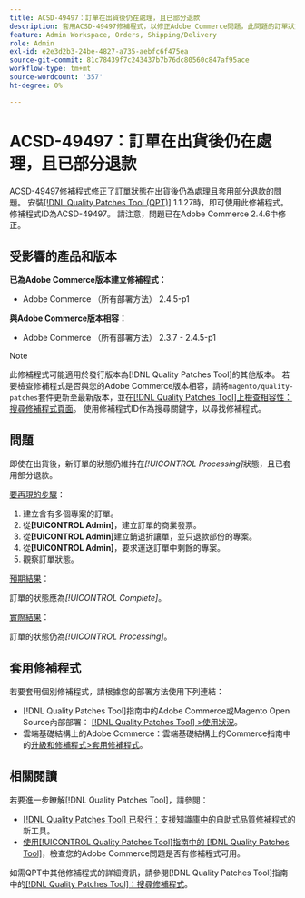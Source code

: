 ```yaml
---
title: ACSD-49497：訂單在出貨後仍在處理，且已部分退款
description: 套用ACSD-49497修補程式，以修正Adobe Commerce問題，此問題的訂單狀態在出貨後仍維持為處理狀態，且已套用部分退款。
feature: Admin Workspace, Orders, Shipping/Delivery
role: Admin
exl-id: e2e3d2b3-24be-4827-a735-aebfc6f475ea
source-git-commit: 81c78439f7c243437b7b76dc80560c847af95ace
workflow-type: tm+mt
source-wordcount: '357'
ht-degree: 0%

---
```


# ACSD-49497：訂單在出貨後仍在處理，且已部分退款

ACSD-49497修補程式修正了訂單狀態在出貨後仍為處理且套用部分退款的問題。 安裝[[!DNL Quality Patches Tool (QPT)]](https://experienceleague.adobe.com/zh-hant/docs/commerce-knowledge-base/kb/announcements/commerce-announcements/magento-quality-patches-released-new-tool-to-self-serve-quality-patches) 1.1.27時，即可使用此修補程式。 修補程式ID為ACSD-49497。 請注意，問題已在Adobe Commerce 2.4.6中修正。

## 受影響的產品和版本

**已為Adobe Commerce版本建立修補程式：**

* Adobe Commerce （所有部署方法） 2.4.5-p1

**與Adobe Commerce版本相容：**

* Adobe Commerce （所有部署方法） 2.3.7 - 2.4.5-p1

>[!NOTE]
>
>此修補程式可能適用於發行版本為[!DNL Quality Patches Tool]的其他版本。 若要檢查修補程式是否與您的Adobe Commerce版本相容，請將`magento/quality-patches`套件更新至最新版本，並在[[!DNL Quality Patches Tool]上檢查相容性：搜尋修補程式頁面](https://experienceleague.adobe.com/tools/commerce-quality-patches/index.html?lang=zh-Hant)。 使用修補程式ID作為搜尋關鍵字，以尋找修補程式。

## 問題

即使在出貨後，新訂單的狀態仍維持在&#x200B;*[!UICONTROL Processing]*&#x200B;狀態，且已套用部分退款。

<u>要再現的步驟</u>：

1. 建立含有多個專案的訂單。
1. 從&#x200B;**[!UICONTROL Admin]**，建立訂單的商業發票。
1. 從&#x200B;**[!UICONTROL Admin]**&#x200B;建立銷退折讓單，並只退款部份的專案。
1. 從&#x200B;**[!UICONTROL Admin]**，要求運送訂單中剩餘的專案。
1. 觀察訂單狀態。

<u>預期結果</u>：

訂單的狀態應為&#x200B;*[!UICONTROL Complete]*。

<u>實際結果</u>：

訂單的狀態仍為&#x200B;*[!UICONTROL Processing]*。

## 套用修補程式

若要套用個別修補程式，請根據您的部署方法使用下列連結：

* [!DNL Quality Patches Tool]指南中的Adobe Commerce或Magento Open Source內部部署： [[!DNL Quality Patches Tool] >使用狀況](/help/tools/quality-patches-tool/usage.md)。
* 雲端基礎結構上的Adobe Commerce：雲端基礎結構上的Commerce指南中的[升級和修補程式>套用修補程式](https://experienceleague.adobe.com/docs/commerce-cloud-service/user-guide/develop/upgrade/apply-patches.html?lang=zh-Hant)。

## 相關閱讀

若要進一步瞭解[!DNL Quality Patches Tool]，請參閱：

* [[!DNL Quality Patches Tool] 已發行：支援知識庫中的自助式品質修補程式](https://experienceleague.adobe.com/zh-hant/docs/commerce-knowledge-base/kb/announcements/commerce-announcements/magento-quality-patches-released-new-tool-to-self-serve-quality-patches)的新工具。
* [使用[!UICONTROL Quality Patches Tool]指南中的 [!DNL Quality Patches Tool]](/help/tools/quality-patches-tool/patches-available-in-qpt/check-patch-for-magento-issue-with-magento-quality-patches.md)，檢查您的Adobe Commerce問題是否有修補程式可用。


如需QPT中其他修補程式的詳細資訊，請參閱[!DNL Quality Patches Tool]指南中的[[!DNL Quality Patches Tool]：搜尋修補程式](https://experienceleague.adobe.com/tools/commerce-quality-patches/index.html?lang=zh-Hant)。
